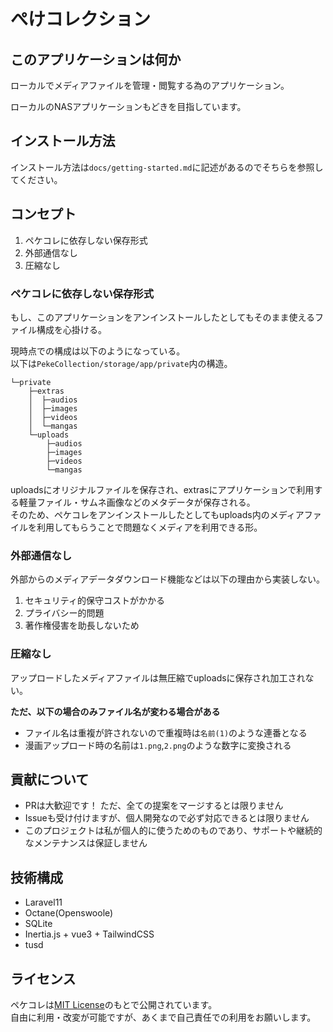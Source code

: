# ぺけコレクション

## このアプリケーションは何か
ローカルでメディアファイルを管理・閲覧する為のアプリケーション。

ローカルのNASアプリケーションもどきを目指しています。

## インストール方法
インストール方法は`docs/getting-started.md`に記述があるのでそちらを参照してください。

## コンセプト
1. ペケコレに依存しない保存形式
2. 外部通信なし
3. 圧縮なし

### ペケコレに依存しない保存形式
もし、このアプリケーションをアンインストールしたとしてもそのまま使えるファイル構成を心掛ける。

現時点での構成は以下のようになっている。  
以下は`PekeCollection/storage/app/private`内の構造。
```
└─private
    ├─extras
    │  ├─audios
    │  ├─images
    │  ├─videos
    │  └─mangas
    └─uploads
        ├─audios
        ├─images
        ├─videos
        └─mangas
```
uploadsにオリジナルファイルを保存され、extrasにアプリケーションで利用する軽量ファイル・サムネ画像などのメタデータが保存される。  
そのため、ペケコレをアンインストールしたとしてもuploads内のメディアファイルを利用してもらうことで問題なくメディアを利用できる形。

### 外部通信なし
外部からのメディアデータダウンロード機能などは以下の理由から実装しない。

1. セキュリティ的保守コストがかかる
2. プライバシー的問題
3. 著作権侵害を助長しないため

### 圧縮なし
アップロードしたメディアファイルは無圧縮でuploadsに保存され加工されない。

**ただ、以下の場合のみファイル名が変わる場合がある**
- ファイル名は重複が許されないので重複時は`名前(1)`のような連番となる
- 漫画アップロード時の名前は`1.png`,`2.png`のような数字に変換される

## 貢献について
- PRは大歓迎です！ ただ、全ての提案をマージするとは限りません
- Issueも受け付けますが、個人開発なので必ず対応できるとは限りません
- このプロジェクトは私が個人的に使うためのものであり、サポートや継続的なメンテナンスは保証しません

## 技術構成
- Laravel11
- Octane(Openswoole)
- SQLite
- Inertia.js + vue3 + TailwindCSS
- tusd

## ライセンス
ペケコレは[MIT License](https://github.com/tamakoma1129/PekeCollection/blob/main/LICENSE)のもとで公開されています。  
自由に利用・改変が可能ですが、あくまで自己責任での利用をお願いします。

